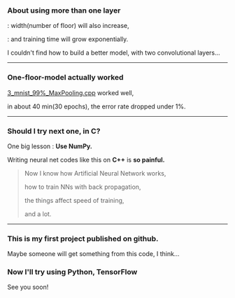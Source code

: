 ### About using more than one layer

: width(number of floor) will also increase, 

: and training time will grow exponentially.

I couldn't find how to build a better model, with two convolutional layers...

---

### One-floor-model actually worked 

[3_mnist_99%_MaxPooling.cpp](3_mnist_99%_MaxPooling.cpp) worked well,

in about 40 min(30 epochs), the error rate dropped under 1%.

---

### Should I try next one, in C?

One big lesson : **Use NumPy.**

Writing neural net codes like this on **C++** is **so painful.**

> Now I know how Artificial Neural Network works,
>
> how to train NNs with back propagation,
>
> the things affect speed of training,
> 
> and a lot.

---

### This is my first project published on github.

Maybe someone will get something from this code, I think...

### Now I'll try using Python, TensorFlow

See you soon!
